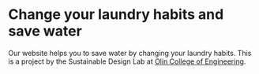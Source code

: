 # Change your laundry habits and save water
Our website helps you to save water by changing your laundry habits. This is a project by the Sustainable Design Lab at <a href="olin.edu">Olin College of Engineering</a>.   
